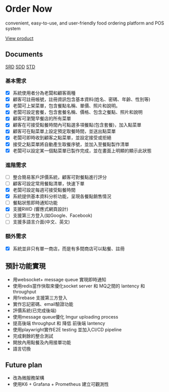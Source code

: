 # Order Now 
convenient, easy-to-use, and user-friendly food ordering platform and POS system


[View product](https://github.com/orgs/NTOU-Order-Now/projects/3)

## Documents
[SRD](https://docs.google.com/document/d/1cDQtjMbSaG90kuzeX0CxduzchRwdxvLS8CkxThgKghY/edit?tab=t.0)
[SDD](https://docs.google.com/document/d/1K23yAGst5DzZO4r-wZECXxlBDo70b6HL1Xv5dIrOVxA/edit?tab=t.0)
[STD](https://docs.google.com/document/d/1N5iF8bUXvtXqkwYkaIcBPecmmWRXf2qavU8zvCiGaRI/edit?tab=t.0)

### 基本需求
- [x] 系統使用者分為老闆和顧客兩種
- [x] 顧客可註冊帳號，註冊資訊包含基本資料(姓名、密碼、年齡、性別等)
- [x] 老闆可上架菜單，包含餐點名稱、單價、照片和說明。
- [x] 老闆可設定套餐，包含套餐名稱、價格、包含之餐點、照片和說明
- [x] 顧客可瀏覽早餐店的所有菜單
- [x] 顧客在可接受點餐時間內可點選多項餐點(包含套餐)，加入點菜單
- [x] 顧客可在點菜單上設定預定取餐時間，並送出點菜單
- [x] 老闆可即時收到顧客之點菜單，並設定接受或拒絕
- [x] 接受之點菜單將自動產生取餐序號，並加入至餐點製作清單
- [x] 老闆可以設定某一個點菜單已製作完成，並在畫面上明顯的顯示此狀態

### 進階需求
- [ ] 整合簡易客戶評價系統，顧客可對餐點進行評分
- [ ] 顧客可設定常用餐點清單，快速下單
- [x] 老闆可設定每週可接受點餐時間
- [x] 系統提供基本資料分析功能，呈現各餐點銷售情況
- [ ] 餐點狀態即時通知功能
- [x] 支援RWD (響應式網頁設計)
- [ ] 支援第三方登入(如Google、Facebook)
- [ ] 支援多語言介面(中文、英文)

### 額外需求
- [x] 系統並非只有單一商店，而是有多間商店可以點餐、註冊


## 預計功能實現

- 用websocket+ message queue 實現即時通知
- 使用redis當作快取來優化socket server 和 MQ之間的 lantency 和 throughput
- 用firebase 支援第三方登入
- 實作忘記密碼、email驗證功能
- 評價系統(已完成後端)
- 使用message queue優化 Imgur uploading process
- 提高後端 throughput 和 降低 前後端 lantency
- 使用playwright實作E2E testing 並加入CI/CD pipeline
- 完成剩餘的整合測試
- 開放內用點餐及內用接單功能
- 語言切換


## Future plan

- 改為微服務架構
- 使用K6 + Grafana + Prometheus 建立可觀測性

